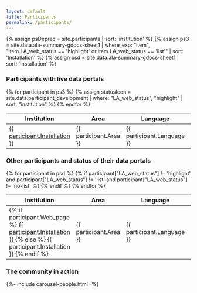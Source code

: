 ```yaml
---
layout: default
title: Participants
permalink: /participants/
---
```

{% assign psDeprec = site.participants | sort: 'institution' %}
{% assign ps3 = site.data.ala-summary-gdocs-sheet1 | where_exp: "item", "item.LA_web_status == 'highlight' or item.LA_web_status == 'list'" | sort: 'Installation' %}
{% assign psd = site.data.ala-summary-gdocs-sheet1 | sort: 'Installation' %}

### Participants with live data portals

<div class="table-responsive">
    <table class="table table-bordered table-hover"> 
        <thead class="thead-light">
            <tr>
                <th> Institution </th>
                <th> Area </th>
                <th> Language </th>
                <th> Contact </th>
				<th> Status </th>
            </tr>
        </thead>
        <tbody>
            {% for participant in ps3 %}
			{% assign statusIcon = site.data.participant_development | where: "LA_web_status", "highlight" | sort: "institution" %}
            <tr> 
                <td scope="row" >
                    <a href="{{ site.baseurl }}/participants/{{ participant.Web_page }}">
                        {{ participant.Installation }}
                    </a>
                </td>
                <td> 
                    {{ participant.Area }}
                </td>
                <td>
                    {{ participant.Language }}
                </td>
                <td class="column-centered">
					{% if participant.Support %}
                    <a href="mailto:{{ participant.Support | encode_email }}" title="Contact {{ participant.Installation }}"><i class="mdi mdi-email-outline participant-email-icon" aria-hidden="true"></i></a>
                    {% endif %}
                </td>
				<td title="{{ participant.Status_abrev | capitalize | replace: "-", " " }}" class="column-centered">
                    <i class="mdi mdi-circle participant-status participant-status-{{ participant.Status_abrev }}" aria-hidden="true"></i>
				</td>
            </tr>
            {% endfor %}
        </tbody>
    </table>
</div>

### Other participants and status of their data portals

<div class="table-responsive">
    <table class="table table-bordered table-hover">
        <thead class="thead-light">
            <tr>
                <th> Institution </th>
                <th> Area </th>
                <th> Language </th>
                <th> Status </th>
            </tr>
        </thead>
        <tbody>
            {% for participant in psd %}
            {% if participant["LA_web_status"] != 'highlight' and participant["LA_web_status"] != 'list' and participant["LA_web_status"] != 'no-list' %}
            <tr> 
                <td scope="row" >
                 {% if participant.Web_page %}                
                    <a href="{{ site.baseurl }}/participants/{{ participant.Web_page }}">
                        {{ participant.Installation }}
                    </a>
                {% else %}
                    {{ participant.Installation }}
                {% endif %}
                </td>
                <td> 
                    {{ participant.Area }}
                </td>
                <td>
                    {{ participant.Language }}
                </td>
                <td>
                    {{ participant["Declared status"] }}
                </td>
            </tr>
            {% endif %} 
            {% endfor %}
        </tbody>
    </table>
</div>

### The community in action

<section>
{%- include carousel-people.html -%}
</section>
